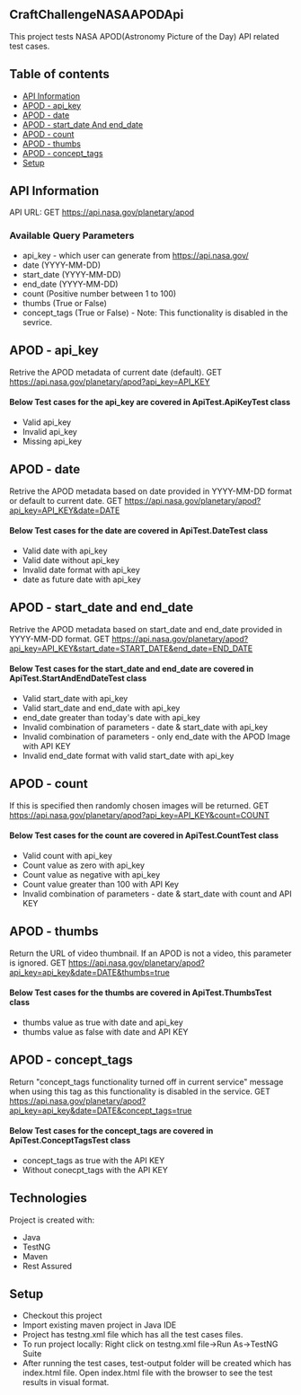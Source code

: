 ## CraftChallengeNASAAPODApi
This project tests NASA APOD(Astronomy Picture of the Day) API related test cases.

## Table of contents
* [API Information](#api-info)
* [APOD - api_key](#apd-apikey)
* [APOD - date](#apd-date)
* [APOD - start_date And end_date](#apd-startenddate)
* [APOD - count](#apd-count)
* [APOD - thumbs](#apd-thumbs)
* [APOD - concept_tags](#apd-concepttags)
* [Setup](#setup)

## API Information
API URL: GET https://api.nasa.gov/planetary/apod
### Available Query Parameters
* api_key - which user can generate from https://api.nasa.gov/
* date (YYYY-MM-DD)
* start_date (YYYY-MM-DD)
* end_date (YYYY-MM-DD)
* count (Positive number between 1 to 100)
* thumbs (True or False)
* concept_tags (True or False) - Note: This functionality is disabled in the sevrice.

## APOD - api_key
Retrive the APOD metadata of current date (default).
GET https://api.nasa.gov/planetary/apod?api_key=API_KEY
#### Below Test cases for the api_key are covered in ApiTest.ApiKeyTest class
* Valid api_key
* Invalid api_key
* Missing api_key

## APOD - date
Retrive the APOD metadata based on date provided in YYYY-MM-DD format or default to current date.
GET https://api.nasa.gov/planetary/apod?api_key=API_KEY&date=DATE
#### Below Test cases for the date are covered in ApiTest.DateTest class
* Valid date with api_key
* Valid date without api_key
* Invalid date format with api_key
* date as future date with api_key

## APOD - start_date and end_date
Retrive the APOD metadata based on start_date and end_date provided in YYYY-MM-DD format.
GET https://api.nasa.gov/planetary/apod?api_key=API_KEY&start_date=START_DATE&end_date=END_DATE
#### Below Test cases for the start_date and end_date are covered in ApiTest.StartAndEndDateTest class
* Valid start_date with api_key
* Valid start_date and end_date with api_key
* end_date greater than today's date with api_key
* Invalid combination of parameters - date & start_date with api_key
* Invalid combination of parameters - only end_date with the APOD Image with API KEY
* Invalid end_date format with valid start_date with api_key

## APOD - count
If this is specified then randomly chosen images will be returned.
GET https://api.nasa.gov/planetary/apod?api_key=API_KEY&count=COUNT
#### Below Test cases for the count are covered in ApiTest.CountTest class
* Valid count with api_key
* Count value as zero with api_key
* Count value as negative with api_key
* Count value greater than 100 with API Key
* Invalid combination of parameters - date & start_date with count and API KEY

## APOD - thumbs
Return the URL of video thumbnail. If an APOD is not a video, this parameter is ignored.
GET https://api.nasa.gov/planetary/apod?api_key=api_key&date=DATE&thumbs=true
#### Below Test cases for the thumbs are covered in ApiTest.ThumbsTest class
* thumbs value as true with date and api_key
* thumbs value as false with date and API KEY

## APOD - concept_tags
Return "concept_tags functionality turned off in current service" message when using this tag as this functionality is disabled in the service.
GET https://api.nasa.gov/planetary/apod?api_key=api_key&date=DATE&concept_tags=true
#### Below Test cases for the concept_tags are covered in ApiTest.ConceptTagsTest class
* concept_tags as true with the API KEY
* Without conecpt_tags with the API KEY

## Technologies
Project is created with:
* Java
* TestNG
* Maven
* Rest Assured

## Setup
* Checkout this project
* Import existing maven project in Java IDE
* Project has testng.xml file which has all the test cases files. 
* To run project locally: Right click on testng.xml file->Run As->TestNG Suite
* After running the test cases, test-output folder will be created which has index.html file. Open index.html file with the browser to see the test results in visual format. 
